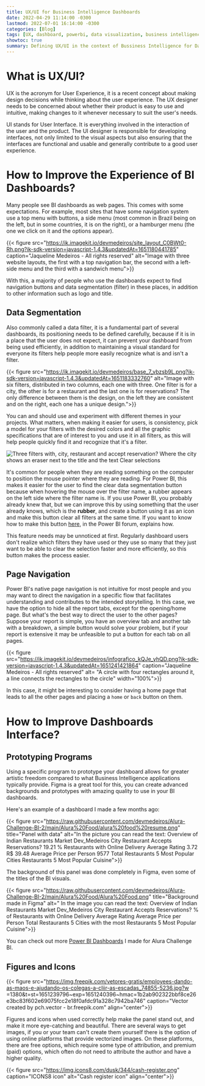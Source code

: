 ```yaml
---
title: UX/UI for Business Intelligence Dashboards
date: 2022-04-29 11:14:00 -0300
lastmod: 2022-07-01 16:14:00 -0300
categories: [Blog]
tags: [UX, dashboard, powerbi, data visualization, business intelligence, storytelling, figma]
showtoc: true
summary: Defining UX/UI in the context of Bussiness Intelligence for Dashboards with examples
---
```


# What is UX/UI?

UX is the acronym for User Experience, it is a recent concept about making design decisions while thinking about the user experience. The UX designer needs to be concerned about whether their product is easy to use and intuitive, making changes to it whenever necessary to suit the user's needs.

UI stands for User Interface. It is everything involved in the interaction of the user and the product. The UI designer is responsible for developing interfaces, not only limited to the visual aspects but also ensuring that the interfaces are functional and usable and generally contribute to a good user experience.

# How to Improve the Experience of BI Dashboards?

Many people see BI dashboards as web pages. This comes with some expectations. For example, most sites that have some navigation system use a top menu with buttons, a side menu (most common in Brazil being on the left, but in some countries, it is on the right), or a hamburger menu (the one we click on it and the options appear).

{{< figure src="https://ik.imagekit.io/devmedeiros/site_layout_C0BWt0-Rh.png?ik-sdk-version=javascript-1.4.3&updatedAt=1651180441785" caption="Jaqueline Medeiros - All rights reserved" alt="Image with three website layouts, the first with a top navigation bar, the second with a left-side menu and the third with a sandwich menu">}}

With this, a majority of people who use the dashboards expect to find navigation buttons and data segmentation (filter) in these places, in addition to other information such as logo and title.

## Data Segmentation

Also commonly called a data filter, it is a fundamental part of several dashboards, its positioning needs to be defined carefully, because if it is in a place that the user does not expect, it can prevent your dashboard from being used efficiently, in addition to maintaining a visual standard for everyone its filters help people more easily recognize what is and isn't a filter.

{{< figure src="https://ik.imagekit.io/devmedeiros/base_7_vbzsb9L.png?ik-sdk-version=javascript-1.4.3&updatedAt=1651183332760" alt="Image with six filters, distributed in two columns, each one with three. One filter is for a city, the other is for a restaurant and the last one is for reservations? The only difference between them is the design, on the left they are consistent and on the right, each one has a unique design.">}}

You can and should use and experiment with different themes in your projects. What matters, when making it easier for users, is consistency, pick a model for your filters with the desired colors and all the graphic specifications that are of interest to you and use it in all filters, as this will help people quickly find it and recognize that it's a filter.

![Three filters with, city, restaurant and accept reservation? Where the city shows an eraser next to the title and the text Clear selections](https://ik.imagekit.io/devmedeiros/borracha_Xwi_TYTHB.png?ik-sdk-version=javascript-1.4.3&updatedAt=1651183773246#center )

It's common for people when they are reading something on the computer to position the mouse pointer where they are reading. For Power BI, this makes it easier for the user to find the clear data segmentation button because when hovering the mouse over the filter name, a rubber appears on the left side where the filter name is. If you use Power BI, you probably already knew that, but we can improve this by using something that the user already knows, which is the **rubber**, and create a button using it as an icon and make this button clear all filters at the same time. If you want to know how to make this button [here](https://community.powerbi.com/t5/Desktop/Clear-All-Slicers-by-one-button-in-power-bi-desktop/m-p/494518), in the Power BI forum, explains how.

This feature needs may be unnoticed at first. Regularly dashboard users don't realize which filters they have used or they use so many that they just want to be able to clear the selection faster and more efficiently, so this button makes the process easier.

## Page Navigation

Power BI's native page navigation is not intuitive for most people and you may want to direct the navigation in a specific flow that facilitates understanding and contributes to the intended storytelling. In this case, we have the option to hide all the report tabs, except for the opening/home page. But what's the best way to direct the user to the other pages? Suppose your report is simple, you have an overview tab and another tab with a breakdown, a simple button would solve your problem, but if your report is extensive it may be unfeasible to put a button for each tab on all pages.

{{< figure src="https://ik.imagekit.io/devmedeiros/infografico_kQJe_yhQD.png?ik-sdk-version=javascript-1.4.3&updatedAt=1651241421864" caption="Jaqueline Medeiros - All rights reserved" alt= "A circle with four rectangles around it, a line connects the rectangles to the circle" width="100%">}}

In this case, it might be interesting to consider having a home page that leads to all the other pages and placing a `home` or `back` button on them.

# How to Improve Dashboards Interface?

## Prototyping Programs

Using a specific program to prototype your dashboard allows for greater artistic freedom compared to what Business Intelligence applications typically provide. Figma is a great tool for this, you can create advanced backgrounds and prototypes with amazing quality to use in your BI dashboards.

Here's an example of a dashboard I made a few months ago:

{{< figure src="https://raw.githubusercontent.com/devmedeiros/Alura-Challenge-BI-2/main/Alura%20Food/alura%20food%20resume.png" title="Panel with data" alt="In the picture you can read the text: Overview of Indian Restaurants Market Dev_Medeiros City Restaurant Accepts Reservations? 19.21 % Restaurants with Online Delivery Average Rating 3.72 R$ 39.48 Average Price per Person 9577 Total Restaurants 5 Most Popular Cities Restaurants 5 Most Popular Cuisine">}}

The background of this panel was done completely in Figma, even some of the titles of the BI visuals.

{{< figure src="https://raw.githubusercontent.com/devmedeiros/Alura-Challenge-BI-2/main/Alura%20Food/Alura%20Food.png" title="Background made in Figma" alt=" In the image you can read the text: Overview of Indian Restaurants Market Dev_Medeiros City Restaurant Accepts Reservations? % of Restaurants with Online Delivery Average Rating Average Price per Person Total Restaurants 5 Cities with the most Restaurants 5 Most Popular Cuisine">}}

You can check out more [Power BI Dashboards](/post/alura-challenge-bi-2) I made for Alura Challenge BI.

## Figures and Icons

{{< figure src="https://img.freepik.com/vetores-gratis/employees-dando-as-maos-e-ajudando-os-colegas-a-cliir-as-escadas_74855-5236.jpg?w =1380&t=st=1651239796~exp=1651240396~hmac=1b2ab902322bbf8ce26e3bc83f602e69075fcc2e18f0afdc91a328c7942ba746" caption="Vector created by pch.vector - br.freepik.com" align="center">}}

Figures and icons when used correctly help make the panel stand out, and make it more eye-catching and beautiful. There are several ways to get images, if you or your team can't create them yourself there is the option of using online platforms that provide vectorized images. On these platforms, there are free options, which require some type of attribution, and premium (paid) options, which often do not need to attribute the author and have a higher quality.

{{< figure src="https://img.icons8.com/dusk/344/cash-register.png" caption="ICONS8 icon" alt="Cash register icon" align="center">}}
